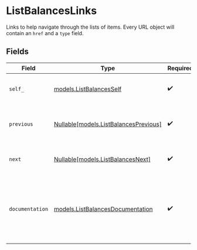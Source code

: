 # ListBalancesLinks

Links to help navigate through the lists of items. Every URL object will contain an `href` and a `type` field.


## Fields

| Field                                                                                      | Type                                                                                       | Required                                                                                   | Description                                                                                |
| ------------------------------------------------------------------------------------------ | ------------------------------------------------------------------------------------------ | ------------------------------------------------------------------------------------------ | ------------------------------------------------------------------------------------------ |
| `self_`                                                                                    | [models.ListBalancesSelf](../models/listbalancesself.md)                                   | :heavy_check_mark:                                                                         | The URL to the current set of items.                                                       |
| `previous`                                                                                 | [Nullable[models.ListBalancesPrevious]](../models/listbalancesprevious.md)                 | :heavy_check_mark:                                                                         | The previous set of items, if available.                                                   |
| `next`                                                                                     | [Nullable[models.ListBalancesNext]](../models/listbalancesnext.md)                         | :heavy_check_mark:                                                                         | The next set of items, if available.                                                       |
| `documentation`                                                                            | [models.ListBalancesDocumentation](../models/listbalancesdocumentation.md)                 | :heavy_check_mark:                                                                         | In v2 endpoints, URLs are commonly represented as objects with an `href` and `type` field. |